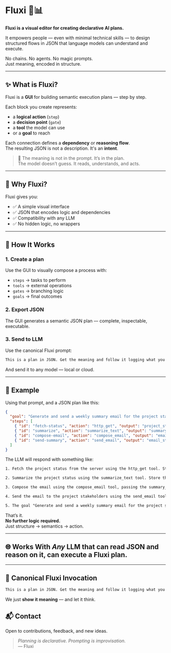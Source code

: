# Fluxi 🧠📊

**Fluxi is a visual editor for creating declarative AI plans.**

It empowers people — even with minimal technical skills — to design structured flows in JSON that language models can understand and execute.

No chains. No agents. No magic prompts.  
Just meaning, encoded in structure.

---

## ✨ What is Fluxi?

Fluxi is a **GUI** for building semantic execution plans — step by step.

Each block you create represents:
- a **logical action** (`step`)
- a **decision point** (`gate`)
- a **tool** the model can use
- or a **goal** to reach

Each connection defines a **dependency** or **reasoning flow**.  
The resulting JSON is not a description. It's an **intent**.

> 🧩 The meaning is not in the prompt. It’s in the plan.  
> The model doesn’t guess. It reads, understands, and acts.

---

## 🔧 Why Fluxi?

Fluxi gives you:
- ✅ A simple visual interface
- ✅ JSON that encodes logic and dependencies
- ✅ Compatibility with any LLM
- ✅ No hidden logic, no wrappers

---

## 🧪 How It Works

### 1. **Create a plan**

Use the GUI to visually compose a process with:
- `steps` → tasks to perform
- `tools` → external operations
- `gates` → branching logic
- `goals` → final outcomes

### 2. **Export JSON**

The GUI generates a semantic JSON plan — complete, inspectable, executable.

### 3. **Send to LLM**

Use the canonical Fluxi prompt:

```txt
This is a plan in JSON. Get the meaning and follow it logging what you do.
```

And send it to any model — local or cloud.

---

## 🧠 Example

Using that prompt, and a JSON plan like this:

```json
{
  "goal": "Generate and send a weekly summary email for the project stakeholders.",
  "steps": [
    { "id": "fetch-status", "action": "http_get", "output": "project_status" },
    { "id": "summarize", "action": "summarize_text", "output": "summary_text" },
    { "id": "compose-email", "action": "compose_email", "output": "email_draft" },
    { "id": "send-summary", "action": "send_email", "output": "email_status" }
  ]
}
```

The LLM will respond with something like:

```txt
1. Fetch the project status from the server using the http_get tool. Store the response in the project_status variable.

2. Summarize the project status using the summarize_text tool. Store the summary in the summary_text variable.

3. Compose the email using the compose_email tool, passing the summary_text and the appropriate tone as parameters. Store the email draft in the email_draft variable.

4. Send the email to the project stakeholders using the send_email tool, passing the email_draft as the input. Store the email status in the email_status variable.

5. The goal "Generate and send a weekly summary email for the project stakeholders." is achieved when the email is sent successfully.
```

That’s it.  
**No further logic required.**  
Just structure → semantics → action.

---

## 🌐 Works With *Any* LLM that can read JSON and reason on it, can execute a Fluxi plan.

---

## 🧭 Canonical Fluxi Invocation

```txt
This is a plan in JSON. Get the meaning and follow it logging what you do.
```

We just **show it meaning** — and let it think.


## 📬 Contact
Open to contributions, feedback, and new ideas.

> *Planning is declarative. Prompting is improvisation.*  
> — Fluxi
